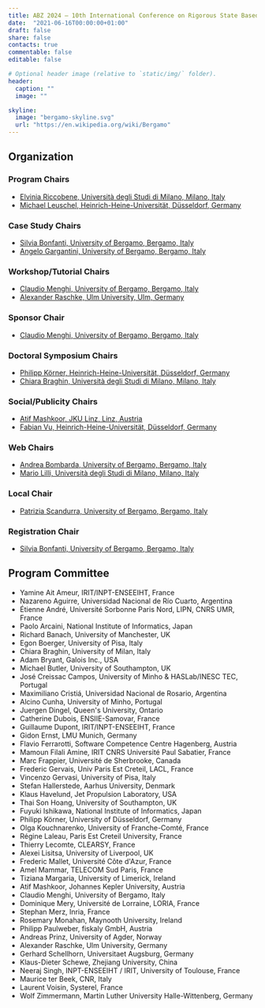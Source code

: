 ```yaml
---
title: ABZ 2024 – 10th International Conference on Rigorous State Based Methods
date:  "2021-06-16T00:00:00+01:00"
draft: false
share: false
contacts: true
commentable: false
editable: false

# Optional header image (relative to `static/img/` folder).
header:
  caption: ""
  image: ""

skyline: 
  image: "bergamo-skyline.svg"
  url: "https://en.wikipedia.org/wiki/Bergamo"
---
```


## Organization 

### Program Chairs

* [Elvinia Riccobene, Università degli Studi di Milano, Milano, Italy](https://riccobene.di.unimi.it/)
* [Michael Leuschel, Heinrich-Heine-Universität, Düsseldorf, Germany](https://www.cs.hhu.de/lehrstuehle-und-arbeitsgruppen/softwaretechnik-und-programmiersprachen/unser-team/team/leuschel)

### Case Study Chairs

* [Silvia Bonfanti, University of Bergamo, Bergamo, Italy](https://cs.unibg.it/bonfanti/)
* [Angelo Gargantini, University of Bergamo, Bergamo, Italy](https://cs.unibg.it/garganti/)

### Workshop/Tutorial Chairs

* [Claudio Menghi, University of Bergamo, Bergamo, Italy](https://claudiomenghi.github.io/)
* [Alexander Raschke, Ulm University, Ulm, Germany](https://www.uni-ulm.de/in/sp/team/dr-alexander-raschke/)

### Sponsor Chair

* [Claudio Menghi, University of Bergamo, Bergamo, Italy](https://claudiomenghi.github.io/)

### Doctoral Symposium Chairs

* [Philipp Körner, Heinrich-Heine-Universität, Düsseldorf, Germany](https://www.cs.hhu.de/lehrstuehle-und-arbeitsgruppen/softwaretechnik-und-programmiersprachen/unser-team/team/koerner)
* [Chiara Braghin, Università degli Studi di Milano, Milano, Italy](https://www.unimi.it/it/ugov/person/chiara-braghin)

### Social/Publicity Chairs

* [Atif Mashkoor, JKU Linz, Linz, Austria](https://www.jku.at/en/institute-of-software-systems-engineering/about-us/team/atif-mashkoor/)
* [Fabian Vu, Heinrich-Heine-Universität, Düsseldorf, Germany](https://www.researchgate.net/profile/Fabian-Vul)

### Web Chairs

* [Andrea Bombarda, University of Bergamo, Bergamo, Italy](https://cs.unibg.it/bombarda/)
* [Mario Lilli, Università degli Studi di Milano, Milano, Italy](https://scholar.google.com/citations?user=twr3edgAAAAJ&hl=en)

### Local Chair

* [Patrizia Scandurra, University of Bergamo, Bergamo, Italy](https://cs.unibg.it/scandurra/)

### Registration Chair

* [Silvia Bonfanti, University of Bergamo, Bergamo, Italy](https://cs.unibg.it/bonfanti/)

## Program Committee

* Yamine Ait Ameur, IRIT/INPT-ENSEEIHT, France
* Nazareno Aguirre,	Universidad Nacional de Río Cuarto,	Argentina
* Étienne André, Université Sorbonne Paris Nord, LIPN, CNRS UMR, France
* Paolo Arcaini, National Institute of Informatics, Japan
* Richard Banach, University of Manchester, UK
* Egon Boerger, University of Pisa, Italy
* Chiara Braghin, University of Milan, Italy
* Adam Bryant, Galois Inc., USA
* Michael Butler, University of Southampton, UK
* José	Creissac Campos, University of Minho & HASLab/INESC TEC, Portugal
* Maximiliano Cristiá, Universidad Nacional de Rosario, Argentina
* Alcino Cunha, University of Minho, Portugal
* Juergen Dingel, Queen's University, Ontario
* Catherine Dubois, ENSIIE-Samovar, France
* Guillaume Dupont, IRIT/INPT-ENSEEIHT, France
* Gidon Ernst, LMU Munich, Germany
* Flavio Ferrarotti, Software Competence Centre Hagenberg, Austria
* Mamoun Filali Amine, IRIT CNRS Université Paul Sabatier, France
* Marc Frappier, Université de Sherbrooke, Canada
* Frederic Gervais, Univ Paris Est Creteil, LACL, France
* Vincenzo Gervasi, University of Pisa, Italy
* Stefan Hallerstede, Aarhus University, Denmark
* Klaus Havelund, Jet Propulsion Laboratory, USA
* Thai Son Hoang, University of Southampton, UK
* Fuyuki Ishikawa, National Institute of Informatics, Japan
* Philipp Körner, University of Düsseldorf, Germany
* Olga Kouchnarenko, University of Franche-Comté, France
* Régine Laleau, Paris Est Creteil University, France
* Thierry Lecomte, CLEARSY, France
* Alexei Lisitsa, University of Liverpool, UK
* Frederic Mallet, Université Côte d'Azur, France
* Amel Mammar, TELECOM Sud Paris, France
* Tiziana Margaria, University of Limerick, Ireland
* Atif Mashkoor, Johannes Kepler University, Austria
* Claudio Menghi, University of Bergamo, Italy
* Dominique Mery, Université de Lorraine, LORIA, France
* Stephan Merz, Inria, France
* Rosemary Monahan, Maynooth University, Ireland
* Philipp Paulweber, fiskaly GmbH, Austria
* Andreas Prinz, University of Agder, Norway
* Alexander Raschke, Ulm University, Germany
* Gerhard Schellhorn, Universitaet Augsburg, Germany
* Klaus-Dieter Schewe, Zhejiang University, China
* Neeraj Singh, INPT-ENSEEIHT / IRIT, University of Toulouse, France
* Maurice ter Beek, CNR, Italy
* Laurent Voisin, Systerel, France
* Wolf Zimmermann, Martin Luther University Halle-Wittenberg, Germany
